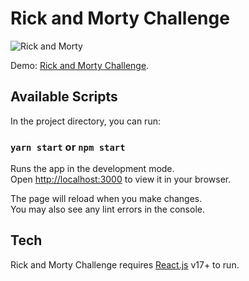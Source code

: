 # Rick and Morty Challenge

![Rick and Morty](https://apostonews.notion.site/image/https%3A%2F%2Fi0.wp.com%2Fshiftdelete.net%2Fwp-content%2Fuploads%2F2021%2F09%2Fadult-swimden-heyecanlandiran-rick-and-morty-paylasimi.jpg%3Ffit%3D1280%252C720%26ssl%3D1?table=block&id=b4358878-9e9b-492a-9fee-efe71e86bb37&spaceId=0971bc92-42e1-4aa5-9954-19919d222f3f&width=2000&userId=&cache=v2)

Demo: [Rick and Morty Challenge](https://rickandmortychallenge.vercel.app/locations).

## Available Scripts

In the project directory, you can run:

### `yarn start` or `npm start`

Runs the app in the development mode.\
Open [http://localhost:3000](http://localhost:3000) to view it in your browser.

The page will reload when you make changes.\
You may also see any lint errors in the console.

## Tech

Rick and Morty Challenge requires [React.js](https://reactjs.org/) v17+ to run.


